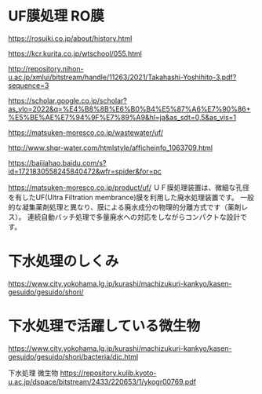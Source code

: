 # UF膜処理 RO膜
https://rosuiki.co.jp/about/history.html

https://kcr.kurita.co.jp/wtschool/055.html

http://repository.nihon-u.ac.jp/xmlui/bitstream/handle/11263/2021/Takahashi-Yoshihito-3.pdf?sequence=3

https://scholar.google.co.jp/scholar?as_ylo=2022&q=%E4%B8%8B%E6%B0%B4%E5%87%A6%E7%90%86+%E5%BE%AE%E7%94%9F%E7%89%A9&hl=ja&as_sdt=0,5&as_vis=1

https://matsuken-moresco.co.jp/wastewater/uf/

http://www.shqr-water.com/htmlstyle/afficheinfo_1063709.html

https://baijiahao.baidu.com/s?id=1721830558245840472&wfr=spider&for=pc

https://matsuken-moresco.co.jp/product/uf/
ＵＦ膜処理装置は、微細な孔径を有したUF(Ultra Filtration membrance)膜を利用した廃水処理装置です。 
一般的な凝集薬剤処理と異なり、膜による廃水成分の物理的分離方式です（薬剤レス）。 連続自動バッチ処理で多量廃水への対応をしながらコンパクトな設計です。


# 下水処理のしくみ
https://www.city.yokohama.lg.jp/kurashi/machizukuri-kankyo/kasen-gesuido/gesuido/shori/

# 下水処理で活躍している微生物
https://www.city.yokohama.lg.jp/kurashi/machizukuri-kankyo/kasen-gesuido/gesuido/shori/bacteria/dic.html

下水処理 微生物
https://repository.kulib.kyoto-u.ac.jp/dspace/bitstream/2433/220653/1/ykogr00769.pdf
